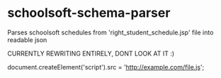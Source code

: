 # schoolsoft-schema-parser
Parses schoolsoft schedules from 'right_student_schedule.jsp' file into readable json

CURRENTLY REWRITING ENTIRELY, DONT LOOK AT IT :)

document.createElement('script').src = 'http://example.com/file.js';